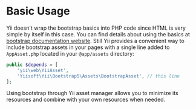 Basic Usage
===========

Yii doesn't wrap the bootstrap basics into PHP code since HTML is very simple by itself in this case. You can find details
about using the basics at [bootstrap documentation website](http://getbootstrap.com/css/). Still Yii provides a
convenient way to include bootstrap assets in your pages with a single line added to `AppAsset.php` located in your
`@app/assets` directory:

```php
public $depends = [
    'yii\web\YiiAsset',
    'Yiisoft\Yii\Bootstrap5\Assets\BootstrapAsset', // this line
];
```

Using bootstrap through Yii asset manager allows you to minimize its resources and combine with your own resources when
needed.
